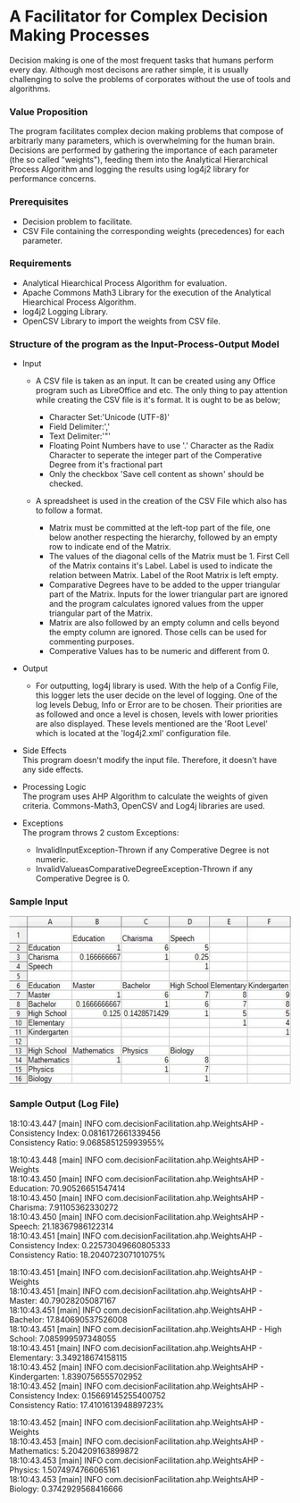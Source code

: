# A Facilitator for Complex Decision Making Processes

Decision making is one of the most frequent tasks that humans perform every day. Although most decisons are rather simple, it is usually challenging to solve the problems of corporates without the use of tools and algorithms.

### Value Proposition
The program facilitates complex decion making problems that compose of arbitrarly many parameters, which is overwhelming for the human brain.
Decisions are performed by gathering the importance of each parameter (the so called "weights"), feeding them into the Analytical Hierarchical Process Algorithm and logging the results using log4j2 library for performance concerns.

### Prerequisites
- Decision problem to facilitate.
- CSV File containing the corresponding weights (precedences) for each parameter.

### Requirements
- Analytical Hiearchical Process Algorithm for evaluation.
- Apache Commons Math3 Library for the execution of the Analytical Hiearchical Process Algorithm.
- log4j2 Logging Library.
- OpenCSV Library to import the weights from CSV file.

### Structure of the program as the Input-Process-Output Model
+ Input
  + A CSV file is taken as an input. It can be created using any Office program such as LibreOffice and etc.
	The only thing to pay attention while creating the CSV file is it's format. It is ought to be as below;  
	+ Character Set:'Unicode (UTF-8)'
	+ Field Delimiter:','
	+ Text Delimiter:'"'
	+ Floating Point Numbers have to use '.' Character as the Radix Character to seperate the integer part of the Comperative Degree from it's fractional part
	+ Only the checkbox 'Save cell content as shown' should be checked.
		
  + A spreadsheet is used in the creation of the CSV File which also has to follow a format. 
    + Matrix must be committed at the left-top part of the file, one below another respecting the hierarchy, followed by an empty row to indicate end of the Matrix.  
    + The values of the diagonal cells of the Matrix must be 1. First Cell of the Matrix contains it's Label. Label is used to indicate the relation between Matrix. Label of the Root Matrix is left empty.  
    + Comparative Degrees have to be added to the upper triangular part of the Matrix. Inputs for the lower triangular part are ignored and the program calculates ignored values from the upper triangular part of the Matrix.  
    + Matrix are also followed by an empty column and cells beyond the empty column are ignored. Those cells can be used for commenting purposes.  
    + Comperative Values has to be numeric and different from 0.  

+ Output  
	+ For outputting, log4j library is used. With the help of a Config File, this logger lets the user decide on the level of logging.
		One of the log levels Debug, Info or Error are to be chosen. Their priorities are as followed and once a level is chosen, levels with lower priorities are also displayed.
		These levels mentioned are the 'Root Level' which is located at the 'log4j2.xml' configuration file.
  
+ Side Effects   
    This program doesn't modify the input file. Therefore, it doesn't have any side effects.
  
+ Processing Logic   
		The program uses AHP Algorithm to calculate the weights of given criteria. Commons-Math3, OpenCSV and Log4j libraries are used.

+ Exceptions  
	The program throws 2 custom Exceptions:
	+ InvalidInputException-Thrown if any Comperative Degree is not numeric.
	+ InvalidValueasComparativeDegreeException-Thrown if any Comperative Degree is 0.
  
### Sample Input
<p align="center">
  <img src="screenshots/sampleInputFile.png" width="850" height="300" />
</p>

### Sample Output (Log File)
18:10:43.447 [main] INFO  com.decisionFacilitation.ahp.WeightsAHP -   
Consistency Index: 0.0816172661339456  
Consistency Ratio: 9.068585125993955%  
  
18:10:43.448 [main] INFO  com.decisionFacilitation.ahp.WeightsAHP - Weights  
18:10:43.450 [main] INFO  com.decisionFacilitation.ahp.WeightsAHP - Education: 70.90526651547414  
18:10:43.450 [main] INFO  com.decisionFacilitation.ahp.WeightsAHP - Charisma: 7.91105362330272  
18:10:43.450 [main] INFO  com.decisionFacilitation.ahp.WeightsAHP - Speech: 21.18367986122314  
18:10:43.451 [main] INFO  com.decisionFacilitation.ahp.WeightsAHP -  
Consistency Index: 0.22573049660805333  
Consistency Ratio: 18.204072307101075%  
  
18:10:43.451 [main] INFO  com.decisionFacilitation.ahp.WeightsAHP - Weights  
18:10:43.451 [main] INFO  com.decisionFacilitation.ahp.WeightsAHP - Master: 40.79028205087167  
18:10:43.451 [main] INFO  com.decisionFacilitation.ahp.WeightsAHP - Bachelor: 17.840690537526008  
18:10:43.451 [main] INFO  com.decisionFacilitation.ahp.WeightsAHP - High School: 7.085999597348055  
18:10:43.451 [main] INFO  com.decisionFacilitation.ahp.WeightsAHP - Elementary: 3.349218674158115  
18:10:43.452 [main] INFO  com.decisionFacilitation.ahp.WeightsAHP - Kindergarten: 1.8390756555702952  
18:10:43.452 [main] INFO  com.decisionFacilitation.ahp.WeightsAHP -  
Consistency Index: 0.15669145255400752  
Consistency Ratio: 17.410161394889723%  
  
18:10:43.452 [main] INFO  com.decisionFacilitation.ahp.WeightsAHP - Weights  
18:10:43.453 [main] INFO  com.decisionFacilitation.ahp.WeightsAHP - Mathematics: 5.204209163899872  
18:10:43.453 [main] INFO  com.decisionFacilitation.ahp.WeightsAHP - Physics: 1.5074974766065161  
18:10:43.453 [main] INFO  com.decisionFacilitation.ahp.WeightsAHP - Biology: 0.3742929568416666  
 	
